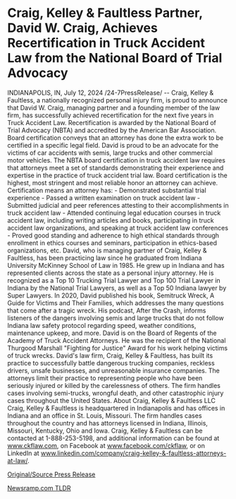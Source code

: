 # Craig, Kelley & Faultless Partner, David W. Craig, Achieves Recertification in Truck Accident Law from the National Board of Trial Advocacy

INDIANAPOLIS, IN, July 12, 2024 /24-7PressRelease/ -- Craig, Kelley & Faultless, a nationally recognized personal injury firm, is proud to announce that David W. Craig, managing partner and a founding member of the law firm, has successfully achieved recertification for the next five years in Truck Accident Law.  Recertification is awarded by the National Board of Trial Advocacy (NBTA) and accredited by the American Bar Association. Board certification conveys that an attorney has done the extra work to be certified in a specific legal field. David is proud to be an advocate for the victims of car accidents with semis, large trucks and other commercial motor vehicles.  The NBTA board certification in truck accident law requires that attorneys meet a set of standards demonstrating their experience and expertise in the practice of truck accident trial law. Board certification is the highest, most stringent and most reliable honor an attorney can achieve. Certification means an attorney has:  - Demonstrated substantial trial experience - Passed a written examination on truck accident law - Submitted judicial and peer references attesting to their accomplishments in truck accident law - Attended continuing legal education courses in truck accident law, including writing articles and books, participating in truck accident law organizations, and speaking at truck accident law conferences - Proved good standing and adherence to high ethical standards through enrollment in ethics courses and seminars, participation in ethics-based organizations, etc.  David, who is managing partner of Craig, Kelley & Faultless, has been practicing law since he graduated from Indiana University McKinney School of Law in 1985. He grew up in Indiana and has represented clients across the state as a personal injury attorney. He is recognized as a Top 10 Trucking Trial Lawyer and Top 100 Trial Lawyer in Indiana by the National Trial Lawyers, as well as a Top 50 Indiana lawyer by Super Lawyers.  In 2020, David published his book, Semitruck Wreck, A Guide for Victims and Their Families, which addresses the many questions that come after a tragic wreck. His podcast, After the Crash, informs listeners of the dangers involving semis and large trucks that do not follow Indiana law safety protocol regarding speed, weather conditions, maintenance upkeep, and more.  David is on the Board of Regents of the Academy of Truck Accident Attorneys. He was the recipient of the National Thurgood Marshall "Fighting for Justice" Award for his work helping victims of truck wrecks.  David's law firm, Craig, Kelley & Faultless, has built its practice to successfully battle dangerous trucking companies, reckless drivers, unsafe businesses, and unreasonable insurance companies. The attorneys limit their practice to representing people who have been seriously injured or killed by the carelessness of others. The firm handles cases involving semi-trucks, wrongful death, and other catastrophic injury cases throughout the United States.  About Craig, Kelley & Faultless LLC  Craig, Kelley & Faultless is headquartered in Indianapolis and has offices in Indiana and an office in St. Louis, Missouri. The firm handles cases throughout the country and has attorneys licensed in Indiana, Illinois, Missouri, Kentucky, Ohio and Iowa. Craig, Kelley & Faultless can be contacted at 1-888-253-5198, and additional information can be found at www.ckflaw.com, on Facebook at www.facebook.com/ckflaw, or on LinkedIn at www.linkedin.com/company/craig-kelley-&-faultless-attorneys-at-law/. 

[Original/Source Press Release](https://www.24-7pressrelease.com/press-release/512455/craig-kelley-faultless-partner-david-w-craig-achieves-recertification-in-truck-accident-law-from-the-national-board-of-trial-advocacy) 

[Newsramp.com TLDR](https://newsramp.com/None) 